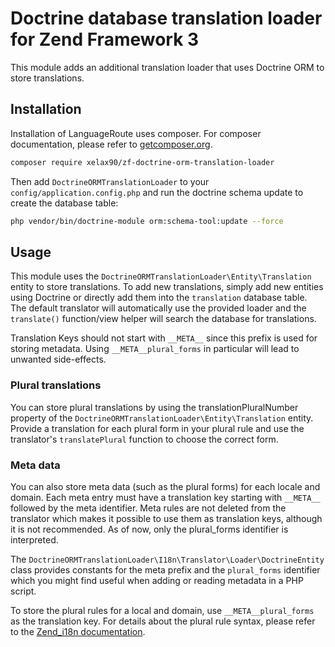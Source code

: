# Doctrine database translation loader for Zend Framework 3

This module adds an additional translation loader that uses Doctrine ORM to 
store translations.

## Installation

Installation of LanguageRoute uses composer. For composer documentation, please 
refer to [getcomposer.org](http://getcomposer.org/).

```sh
composer require xelax90/zf-doctrine-orm-translation-loader
```

Then add `DoctrineORMTranslationLoader` to your `config/application.config.php`
and run the doctrine schema update to create the database table:

```sh
php vendor/bin/doctrine-module orm:schema-tool:update --force 
```

## Usage

This module uses the `DoctrineORMTranslationLoader\Entity\Translation` entity
to store translations. To add new translations, simply add new entities using
Doctrine or directly add them into the `translation` database table. The 
default translator will automatically use the provided loader and the 
`translate()` function/view helper will search the database for translations.

Translation Keys should not start with `__META__` since this prefix is used for
storing metadata. Using `__META__plural_forms` in particular will lead to 
unwanted side-effects.

### Plural translations

You can store plural translations by using the translationPluralNumber property 
of the `DoctrineORMTranslationLoader\Entity\Translation` entity. Provide a 
translation for each plural form in your plural rule and use the translator's 
`translatePlural` function to choose the correct form.

### Meta data

You can also store meta data (such as the plural forms) for each locale and domain.
Each meta entry must have a translation key starting with `__META__` followed by 
the meta identifier. Meta rules are not deleted from the translator which makes 
it possible to use them as translation keys, although it is not recommended. As 
of now, only the plural_forms identifier is interpreted.

The `DoctrineORMTranslationLoader\I18n\Translator\Loader\DoctrineEntity` class 
provides constants for the meta prefix and the `plural_forms` identifier which 
you might find useful when adding or reading metadata in a PHP script.

To store the plural rules for a local and domain, use `__META__plural_forms` as 
the translation key. For details about the plural rule syntax, please refer to 
the [Zend_i18n documentation](https://docs.zendframework.com/zend-i18n/).